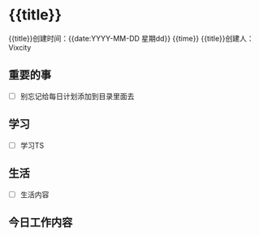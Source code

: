 # {{title}}

{{title}}创建时间：{{date:YYYY-MM-DD 星期dd}}  {{time}}
{{title}}创建人：Vixcity

## 重要的事
- [ ] 别忘记给每日计划添加到目录里面去

## 学习
- [ ] 学习TS

## 生活
- [ ] 生活内容

## 今日工作内容
